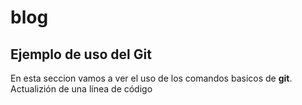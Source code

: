 # blog

## Ejemplo de uso del Git

En esta seccion vamos a ver el uso de los comandos basicos de **git**.
Actualizión de una línea de código
